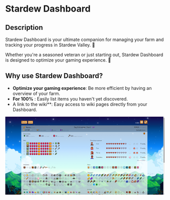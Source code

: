 # Stardew Dashboard

## Description
Stardew Dashboard is your ultimate companion for managing your farm and tracking your progress in Stardew Valley. :deciduous_tree: 

Whether you're a seasoned veteran or just starting out, Stardew Dashboard is designed to optimize your gaming experience. :rocket:

## Why use Stardew Dashboard?
- **Optimize your gaming experience**: Be more efficient by having an overview of your farm.
- **For 100%** : Easily list items you haven't yet discovered.
- A link to the wiki**: Easy access to wiki pages directly from your Dashboard.


![Stardew dashboard](https://github.com/NicolasVero/readme-elements/blob/master/images/stardew_dashboard.png)
